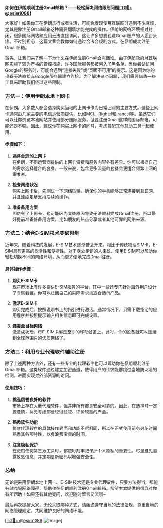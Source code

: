 **如何在伊朗顺利注册Gmail邮箱？——轻松解决网络限制问题[[TG💪+ @esim1088](https://t.me/s/esim1088)]**

大家好！如果你正在伊朗旅行或者生活，可能会发现使用互联网时遇到不少麻烦，尤其是像注册Gmail邮箱这种需要翻墙才能完成的操作。伊朗的网络环境相对封闭，很多国际网站和应用无法直接访问，这让许多想要创建Gmail账户的人感到头疼。不过别担心，这篇文章会教你如何通过合法合规的方式，在伊朗成功注册Gmail邮箱。

首先，让我们来了解一下为什么在伊朗注册Gmail会有困难。由于伊朗政府对互联网实施了较为严格的管控措施，许多国际服务都被列入了黑名单。当你尝试访问Google的服务时，可能会遇到“连接失败”或“页面不可用”的提示。这是因为你的设备无法直接与Google服务器建立连接。为了解决这个问题，我们需要借助一些工具来帮助我们绕过这些限制。

### 方法一：使用伊朗本地上网卡

在伊朗，大多数人都会选择购买当地的上网卡作为日常上网的主要方式。这些上网卡通常由几家主要的电信运营商提供，比如MCI、Rightel和Irancel等。虽然它们可以让你浏览本地网站并使用部分国际服务，但要注册Gmail这样的国际邮箱，可能还是不够。因此，建议你在购买上网卡的同时，考虑搭配其他辅助工具一起使用。

#### 步骤如下：

1. **选择合适的上网卡**  
   在伊朗，不同运营商提供的上网卡资费和服务内容各有差异。你可以根据自己的需求选择适合的套餐。一般来说，包含更多流量的套餐会更适合频繁上网的需求者。

2. **检查网络状况**  
   购买上网卡后，先测试一下网络质量。确保你的手机能够正常连接到互联网，并且速度足够支持后续的操作。

3. **准备备用方案**  
   即使有了上网卡，也可能因为某些原因导致无法顺利完成Gmail注册。所以最好提前准备好备用方案，比如朋友的热点分享或者其他可靠的网络来源。

### 方法二：结合E-SIM技术突破限制

近年来，随着科技的发展，E-SIM技术逐渐普及开来。相比于传统物理SIM卡，E-SIM具有更高的灵活性和便捷性。对于身处伊朗的人来说，使用E-SIM可以帮助你轻松切换不同的网络环境，从而更方便地完成Gmail注册。

#### 具体操作步骤：

1. **购买E-SIM卡**  
   现在市场上有许多提供E-SIM服务的平台，其中一些还专门针对海外用户设计了专属套餐。你可以根据自己的实际需求挑选合适的产品。

2. **激活E-SIM卡**  
   购买完成后，按照说明书上的指引进行激活。通常情况下，只需下载指定的应用程序并按照提示输入相关信息即可完成设置。

3. **连接至目标网络**  
   激活成功后，将E-SIM卡绑定至你的移动设备上。此时，你的设备就可以连接到全球范围内的优质网络了。

### 方法三：利用专业代理软件辅助注册

除了上述两种方法外，还有一些专业的代理软件也可以帮助你在伊朗顺利注册Gmail邮箱。这类软件通过建立加密通道，使得用户的请求能够绕过当地防火墙的检测，进而实现对外部资源的访问。

#### 使用技巧：

1. **挑选信誉良好的软件**  
   市场上存在大量代理软件，但并非所有都是安全可靠的。因此，在选择时一定要谨慎，优先考虑那些经过验证、评价较高的产品。

2. **熟悉软件功能**  
   每款代理软件的具体操作界面和功能不尽相同，所以在正式使用前务必花时间熟悉其各项特性，以免浪费宝贵的时间。

3. **注意隐私保护**  
   在使用任何第三方工具时，都应时刻牢记保护个人隐私的重要性。尽量避免泄露敏感信息，并定期更新密码以增强安全性。

### 总结

无论是采用伊朗本地上网卡、E-SIM技术还是专业代理软件，只要方法得当，都能有效克服网络障碍，帮助你在伊朗顺利注册Gmail邮箱。希望本文提供的信息对你有所帮助！如果还有其他疑问，欢迎随时留言交流哦~

最后再次提醒大家，无论采取哪种方式，请始终遵守当地的法律法规，尊重当地的网络管理规定，共同维护良好的网络环境。

[[TG💪+ @esim1088](https://t.me/s/esim1088) ![Image](https://i.postimg.cc/4NQfJmqS/Snipaste-2025-05-13-00-14-12.png)]